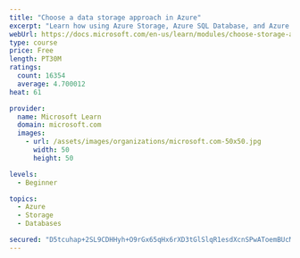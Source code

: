 ```yaml
---
title: "Choose a data storage approach in Azure"
excerpt: "Learn how using Azure Storage, Azure SQL Database, and Azure Cosmos DB - or a combination of them - for your business scenario is the best way to get the most performant solution."
webUrl: https://docs.microsoft.com/en-us/learn/modules/choose-storage-approach-in-azure/
type: course
price: Free
length: PT30M
ratings:
  count: 16354
  average: 4.700012
heat: 61

provider:
  name: Microsoft Learn
  domain: microsoft.com
  images:
    - url: /assets/images/organizations/microsoft.com-50x50.jpg
      width: 50
      height: 50

levels:
  - Beginner

topics:
  - Azure
  - Storage
  - Databases

secured: "D5tcuhap+2SL9CDHHyh+O9rGx65qHx6rXD3tGlSlqR1esdXcnSPwAToemBUcM1/hozIWHHMpan7wgyg36R3PRo4NYVuqexL/GVVwCsoOxnpyyJQAKPMmoyEy+NSdDnvfhgjPbVw31ztImsowMfWr2J9rFSDt+Mr2JarlcWGriiqhAm5YE1iJrSPv5ajLvk+hoXDdNs1b+XtDsJjCMNPqlPo61h5M3DdWTOBEQ4LYfYm1eFJZ4izlRWDj6FNEqgXpjIKJ4LQhsoAg+96q7KqKS8EvTnv1X8gfls6UD1/o56SSQ6HHUyh2C6iTHs70B4a1DUeJHljfO6cmZAGFdJlCWKqtHcP8hWUb12VC0GzBxMcLrHNZngtHY3YwshfP3I00iE+tGkrbnXNenQ2pT7nc5rvi6mb4K7s7/9/MVBtTmFNu7/23GBqm2PTcdVKEeG1H;eZkw7l0TSy5vnPYDvGnw6Q=="
---
```



